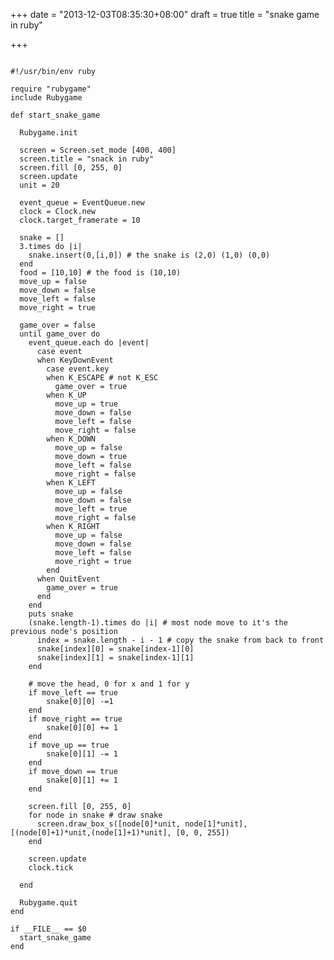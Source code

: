 +++
date = "2013-12-03T08:35:30+08:00"
draft = true
title = "snake game in ruby"

+++



<pre><code>
#!/usr/bin/env ruby

require "rubygame"
include Rubygame

def start_snake_game

  Rubygame.init

  screen = Screen.set_mode [400, 400]
  screen.title = "snack in ruby"
  screen.fill [0, 255, 0]
  screen.update
  unit = 20

  event_queue = EventQueue.new
  clock = Clock.new
  clock.target_framerate = 10

  snake = []
  3.times do |i|
    snake.insert(0,[i,0]) # the snake is (2,0) (1,0) (0,0)
  end
  food = [10,10] # the food is (10,10)
  move_up = false
  move_down = false
  move_left = false
  move_right = true
    
  game_over = false
  until game_over do
    event_queue.each do |event|
      case event
      when KeyDownEvent
        case event.key
        when K_ESCAPE # not K_ESC
          game_over = true
        when K_UP
          move_up = true
          move_down = false
          move_left = false
          move_right = false
        when K_DOWN
          move_up = false
          move_down = true
          move_left = false
          move_right = false
        when K_LEFT
          move_up = false
          move_down = false
          move_left = true
          move_right = false
        when K_RIGHT
          move_up = false
          move_down = false
          move_left = false
          move_right = true
        end
      when QuitEvent
        game_over = true
      end
    end
    puts snake
    (snake.length-1).times do |i| # most node move to it's the previous node's position
      index = snake.length - i - 1 # copy the snake from back to front
      snake[index][0] = snake[index-1][0]
      snake[index][1] = snake[index-1][1]
    end

    # move the head, 0 for x and 1 for y 
    if move_left == true
        snake[0][0] -=1
    end
    if move_right == true
        snake[0][0] += 1
    end
    if move_up == true
        snake[0][1] -= 1
    end
    if move_down == true
        snake[0][1] += 1
    end

    screen.fill [0, 255, 0]
    for node in snake # draw snake
      screen.draw_box_s([node[0]*unit, node[1]*unit], [(node[0]+1)*unit,(node[1]+1)*unit], [0, 0, 255])
    end

    screen.update
    clock.tick
   
  end

  Rubygame.quit
end

if __FILE__ == $0
  start_snake_game
end
</code></pre>